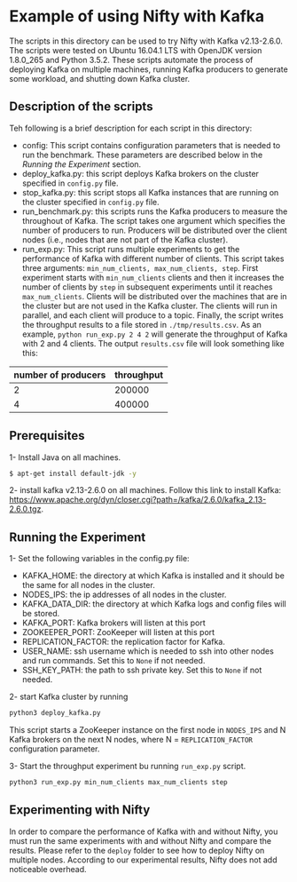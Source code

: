 Example of using Nifty with Kafka
=======
The scripts in this directory can be used to try Nifty with Kafka v2.13-2.6.0. The scripts were tested on Ubuntu 16.04.1 LTS with OpenJDK version 1.8.0_265 and Python 3.5.2. These scripts automate the process of deploying Kafka on multiple machines, running Kafka producers to generate some workload, and shutting down Kafka cluster. 

Description of the scripts
-------
Teh following is a brief description for each script in this directory:

* config: This script contains configuration parameters that is needed to run the benchmark. These parameters are described below in the *Running the Experiment* section.
* deploy_kafka.py: this script deploys Kafka brokers on the cluster specified in `config.py` file.
* stop_kafka.py: this script stops all Kafka instances that are running on the cluster specified in `config.py` file.
* run_benchmark.py: this scripts runs the Kafka producers to measure the throughout of Kafka. The script takes one argument which specifies the number of producers to run. Producers will be distributed over the client nodes (i.e., nodes that are not part of the Kafka cluster).
* run_exp.py: This script runs multiple experiments to get the performance of Kafka with different number of clients. This script takes three arguments: `min_num_clients, max_num_clients, step`. First experiment starts with `min_num_clients` clients and then it increases the number of clients by `step` in subsequent experiments until it reaches `max_num_clients`. Clients will be distributed over the machines that are in the cluster but are not used in the Kafka cluster. The clients will run in parallel, and each client will produce to a topic. Finally, the script writes the throughput results to a file stored in `./tmp/results.csv`. As an example, `python run_exp.py 2 4 2` will generate the throughput of Kafka with 2 and 4 clients. The output `results.csv` file will look something like this:

number of producers | throughput
------------------- | ----------
2 | 200000
4 | 400000   


Prerequisites
-------
1- Install Java on all machines.  
```bash
$ apt-get install default-jdk -y
```
2- install kafka v2.13-2.6.0 on all machines. Follow this link to install Kafka: https://www.apache.org/dyn/closer.cgi?path=/kafka/2.6.0/kafka_2.13-2.6.0.tgz. 


Running the Experiment
-------
1- Set the following variables in the config.py file: 
* KAFKA_HOME: the directory at which Kafka is installed and it should be the same for all nodes in the cluster.
* NODES_IPS: the ip addresses of all nodes in the cluster. 
* KAFKA_DATA_DIR: the directory at which Kafka logs and config files will be stored.
* KAFKA_PORT: Kafka brokers will listen at this port
* ZOOKEEPER_PORT: ZooKeeper will listen at this port
* REPLICATION_FACTOR: the replication factor for Kafka. 
* USER_NAME: ssh username which is needed to ssh into other nodes and run commands. Set this to `None` if not needed. 
* SSH_KEY_PATH: the path to ssh private key. Set this to `None` if not needed.

2- start Kafka cluster by running  
```bash 
python3 deploy_kafka.py
```
This script starts a ZooKeeper instance on the first node in `NODES_IPS` and N Kafka brokers on the next N nodes, where N = `REPLICATION_FACTOR` configuration parameter.

3- Start the throughput experiment bu running `run_exp.py` script.
```bash 
python3 run_exp.py min_num_clients max_num_clients step
```

Experimenting with Nifty
-------
In order to compare the performance of Kafka with and without Nifty, you must run the same experiments with and without Nifty and compare the results. Please refer to the `deploy` folder to see how to deploy Nifty on multiple nodes. According to our experimental results, Nifty does not add noticeable overhead. 